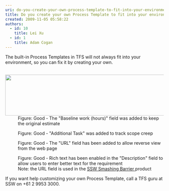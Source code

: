 ```yaml
---
uri: do-you-create-your-own-process-template-to-fit-into-your-environment
title: Do you create your own Process Template to fit into your environment?
created: 2009-11-05 05:58:22
authors:
  - id: 10
    title: Lei Xu
  - id: 1
    title: Adam Cogan
---
```





<span class='intro'> The built-in Process Templates in TFS will not always fit into your environment, so you&#160;can fix it by creating your own. <br>
<br>
 </span>

<dl class="goodImage"><dt><img width="592" height="130" class="ms-rteCustom-ImageArea" src="/PublishingImages/SSWAgile-Baseline-1.jpg" alt="" /></dt><dd>Figure&#58; Good - The &quot;Baseline work (hours)&quot; field was added to keep the original estimate</dd></dl><dl class="goodImage"><dt><img class="ms-rteCustom-ImageArea" src="/PublishingImages/SSWAgile-Additional.jpg" alt="" /></dt><dd>Figure&#58; Good - &quot;Additional Task&quot; was added to track scope creep</dd></dl><dl class="goodImage"><dt><img class="ms-rteCustom-ImageArea" src="/PublishingImages/SSWAgile-URL.jpg" alt="" /></dt><dd>Figure&#58; Good -&#160;The &quot;URL&quot; field has been added to allow reverse view from the web page</dd></dl><dl class="goodImage"><dt><img class="ms-rteCustom-ImageArea" src="/PublishingImages/SSWAgile-RichText.jpg" alt="" /></dt><dd>Figure&#58; Good - Rich text has been enabled in the &quot;Description&quot; field to allow users to enter better text for the requirement<br> Note&#58; the URL field is used in the  
<a href="http&#58;//sharepoint.ssw.com.au/Products/TFSSmashingBarrier/Default.aspx">SSW Smashing Barrier </a>product</dd></dl><p class="greyBox">If you want help customizing your own Process Template, call a TFS guru at SSW on +61 2 9953 3000.</p>


